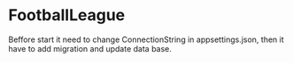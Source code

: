 # FootballLeague

Beffore start it need to change ConnectionString in appsettings.json, then it have to add migration and update data base.
